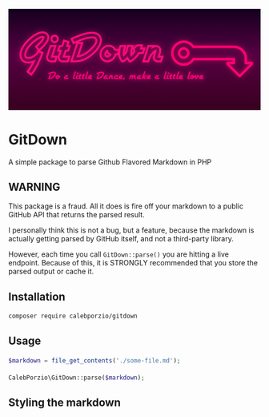 ![Gitdown - a simple package to parse markdown in PHP](banner.png)

# GitDown
A simple package to parse Github Flavored Markdown in PHP

## WARNING
This package is a fraud. All it does is fire off your markdown to a public GitHub API that returns the parsed result.

I personally think this is not a bug, but a feature, because the markdown is actually getting parsed by GitHub itself, and not a third-party library.

However, each time you call `GitDown::parse()` you are hitting a live endpoint. Because of this, it is STRONGLY recommended that you store the parsed output or cache it.

## Installation

```bash
composer require calebporzio/gitdown
```

## Usage

```php
$markdown = file_get_contents('./some-file.md');

CalebPorzio\GitDown::parse($markdown);
```

## Styling the markdown
